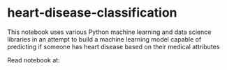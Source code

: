 # heart-disease-classification
This notebook uses various Python machine learning and data science libraries in an attempt to build a machine learning model capable of predicting if someone has heart disease based on their medical attributes

Read notebook at:
